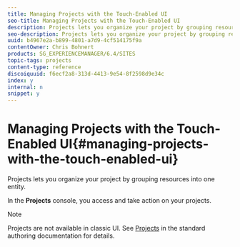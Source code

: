 ```yaml
---
title: Managing Projects with the Touch-Enabled UI
seo-title: Managing Projects with the Touch-Enabled UI
description: Projects lets you organize your project by grouping resources into one entity.
seo-description: Projects lets you organize your project by grouping resources into one entity.
uuid: b4967e2a-b899-4801-a7d9-4cf514175f9a
contentOwner: Chris Bohnert
products: SG_EXPERIENCEMANAGER/6.4/SITES
topic-tags: projects
content-type: reference
discoiquuid: f6ecf2a8-313d-4413-9e54-8f2598d9e34c
index: y
internal: n
snippet: y
---
```


# Managing Projects with the Touch-Enabled UI{#managing-projects-with-the-touch-enabled-ui}

Projects lets you organize your project by grouping resources into one entity.

In the **Projects** console, you access and take action on your projects.

>[!NOTE]
>
>Projects are not available in classic UI. See [Projects](../../../sites/authoring/using/projects.md) in the standard authoring documentation for details.

